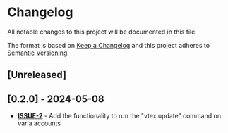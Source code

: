 # Changelog

All notable changes to this project will be documented in this file.

The format is based on [Keep a Changelog](http://keepachangelog.com/en/1.0.0/)
and this project adheres to [Semantic Versioning](http://semver.org/spec/v2.0.0.html).

## [Unreleased]

## [0.2.0] - 2024-05-08

- [**ISSUE-2**](https://github.com/luizbpacct/p1tools-gluegun/issues/2) - Add the functionality to run the "vtex update" command on varia accounts